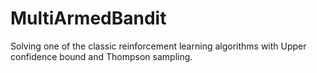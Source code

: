 # MultiArmedBandit
Solving one of the classic reinforcement learning algorithms with Upper confidence bound and Thompson sampling.
